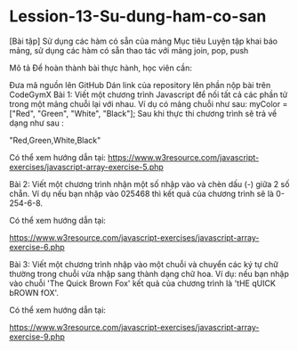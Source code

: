 # Lession-13-Su-dung-ham-co-san
[Bài tập] Sử dụng các hàm có sẵn của mảng
Mục tiêu
Luyện tập khai báo mảng, sử dụng các hàm có sẵn thao tác với mảng join, pop, push

Mô tả
Để hoàn thành bài thực hành, học viên cần:

Đưa mã nguồn lên GitHub
Dán link của repository lên phần nộp bài trên CodeGymX
Bài 1: Viết một chương trình Javascript để nối tất cả các phần tử trong một mảng chuỗi lại với nhau. Ví dụ có mảng chuỗi như sau: myColor = ["Red", "Green", "White", "Black"];
Sau khi thực thi chương trình sẽ trả về dạng như sau : 

"Red,Green,White,Black"

Có thể xem hướng dẫn tại: https://www.w3resource.com/javascript-exercises/javascript-array-exercise-5.php

Bài 2: Viết một chương trình nhận một số nhập vào và chèn dấu (-) giữa 2  số chẵn. Ví dụ nếu bạn nhập vào 025468 thì kết quả của chương trình sẽ là 0-254-6-8.

Có thể xem hướng dẫn tại:

https://www.w3resource.com/javascript-exercises/javascript-array-exercise-6.php

Bài 3: Viết một chương trình nhập vào một chuỗi và chuyển các ký tự chữ thường trong chuỗi vừa nhập sang thành dạng chữ hoa. Ví dụ: nếu bạn nhập vào chuỗi 'The Quick Brown Fox' kết quả của chương trình là 'tHE qUICK bROWN fOX'.

Có thể xem hướng dẫn tại:

https://www.w3resource.com/javascript-exercises/javascript-array-exercise-9.php
